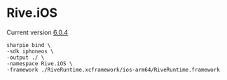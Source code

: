 # Rive.iOS

Current version
[6.0.4](https://github.com/rive-app/rive-ios)

```
sharpie bind \
-sdk iphoneos \
-output ./ \
-namespace Rive.iOS \
-framework ./RiveRuntime.xcframework/ios-arm64/RiveRuntime.framework
```